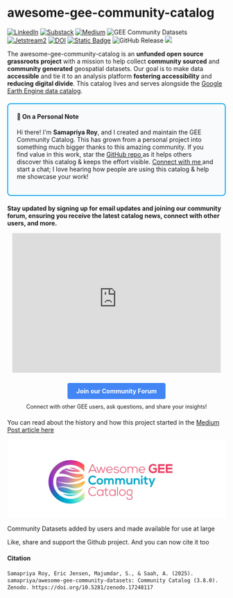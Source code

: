 # awesome-gee-community-catalog

[![LinkedIn](https://img.shields.io/badge/LinkedIn-0077B5?style=plastic&logo=linkedin&logoColor=white)](https://www.linkedin.com/in/samapriya/)
[![Substack](https://img.shields.io/badge/Substack-FF6719.svg?style=flat&logo=Substack&logoColor=white)](https://datacommons.substack.com/)
[![Medium](https://img.shields.io/badge/Medium-12100E?style=flat&logo=medium&logoColor=white)](https://medium.com/@samapriyaroy)
![GEE Community Datasets](https://img.shields.io/endpoint?url=https://gist.githubusercontent.com/samapriya/34bc0c1280d475d3a69e3b60a706226e/raw/community.json)
[![Jetstream2](https://img.shields.io/badge/Supported%20by-Jetstream2-brightgreen)](https://jetstream-cloud.org/)
[![DOI](https://zenodo.org/badge/DOI/10.5281/zenodo.17248117.svg)](https://doi.org/10.5281/zenodo.17248117)
[![Static Badge](https://img.shields.io/badge/status-uptime-green)](https://status.uptime.gee-community-catalog.org)
![GitHub Release](https://img.shields.io/github/v/release/samapriya/awesome-gee-community-datasets)
[![](https://img.shields.io/static/v1?label=Sponsor&message=%E2%9D%A4&logo=GitHub&color=%23fe8e86)](https://github.com/sponsors/samapriya)

The awesome-gee-community-catalog is an **unfunded open source grassroots project** with a mission to help collect **community sourced** and **community generated** geospatial datasets. Our goal is to make data **accessible** and tie it to an analysis platform **fostering accessibility** and **reducing digital divide**. This catalog lives and serves alongside the [Google Earth Engine data catalog](https://developers.google.com/earth-engine/datasets/catalog).

<div style="
    background-color: var(--md-code-bg-color, #f8fafc);
    border: 2px solid var(--md-accent-fg-color, #0ea5e9);
    border-radius: 8px;
    padding: 20px;
    margin: 20px 0;
    color: var(--md-default-fg-color);
">
    <h4 style="margin-top: 0; color: var(--md-accent-fg-color);">
        👋 On a Personal Note
    </h4>
    <p>
        Hi there! I'm <strong>Samapriya Roy</strong>, and I created and maintain the GEE Community Catalog.
        This has grown from a personal project into something much bigger thanks to this amazing community.
        If you find value in this work, star the
        <a href="https://github.com/samapriya/awesome-gee-community-datasets"
           target="_blank"
           style="color: var(--md-accent-fg-color); text-decoration: underline;">
            GitHub repo
        </a>
        as it helps others discover this catalog & keeps the effort visible.
        <a href="https://www.linkedin.com/in/samapriya/"
           target="_blank"
           style="color: var(--md-accent-fg-color); text-decoration: underline;">
            Connect with me
        </a>
        and start a chat; I love hearing how people are using this catalog & help me showcase your work!
    </p>
</div>

 **Stay updated by signing up for email updates and joining our community forum, ensuring you receive the latest catalog news, connect with other users, and more.**

<center>

<iframe src="https://datacommons.substack.com/embed" width="480" height="320" style="border:1px solid #EEE; background:white;" frameborder="0" scrolling="no"></iframe>

<div style="margin-top: 20px; margin-bottom: 20px;">
    <a href="https://forum.gee-community-catalog.org" target="_blank" style="display: inline-block; padding: 10px 20px; background-color: #4285F4; color: #fff; text-decoration: none; font-weight: bold; border-radius: 4px;">Join our Community Forum</a>
    <p style="margin-top: 10px; font-size: 0.9em;">Connect with other GEE users, ask questions, and share your insights!</p>
</div>
</center>


You can read about the history and how this project started in the [Medium Post article here](https://medium.com/geospatial-processing-at-scale/community-datasets-data-commons-in-google-earth-engine-8585d8baef1f)

![logo_cropped](images/logo_cropped.jpg)

Community Datasets added by users and made available for use at large

Like, share and support the Github project. And you can now cite it too

#### Citation

```
Samapriya Roy, Eric Jensen, Majumdar, S., & Saah, A. (2025). samapriya/awesome-gee-community-datasets: Community Catalog (3.8.0).
Zenodo. https://doi.org/10.5281/zenodo.17248117
```
